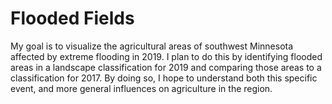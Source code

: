 # Flooded Fields
My goal is to visualize the agricultural areas of southwest Minnesota affected by extreme flooding in 2019. I plan to do this by identifying flooded areas in a landscape classification for 2019 and comparing those areas to a classification for 2017. By doing so, I hope to understand  both this specific event, and more general influences on agriculture in the region. 

